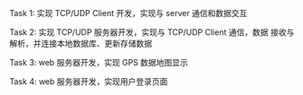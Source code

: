 Task 1: 实现 TCP/UDP Client 开发，实现与 server 通信和数据交互

Task 2: 实现 TCP/UDP 服务器开发，实现与 TCP/UDP Client 通信，数据 接收与解析，并连接本地数据库、更新存储数据

Task 3: web 服务器开发，实现 GPS 数据地图显示

Task 4: web 服务器开发，实现用户登录页面
